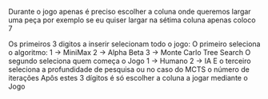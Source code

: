 Durante o jogo apenas é preciso escolher a coluna onde queremos largar uma peça
por exemplo se eu quiser largar na sétima coluna apenas coloco 7

Os primeiros 3 digitos a inserir selecionam todo o jogo:
O primeiro seleciona o algoritmo:
  1 -> MiniMax
  2 -> Alpha Beta
  3 -> Monte Carlo Tree Search
O segundo seleciona quem começa o Jogo
  1 -> Humano
  2 -> IA
E o terceiro seleciona a profundidade de pesquisa ou no caso do MCTS o número de iterações
Apôs estes 3 dígitos é só escolher a coluna a jogar mediante o Jogo

